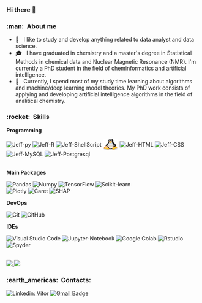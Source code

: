 ### Hi there 👋

<!--
**vitor-mendes-iq/vitor-mendes-iq** is a ✨ _special_ ✨ repository because its `README.md` (this file) appears on your GitHub profile.

Here are some ideas to get you started:

- 🔭 I’m currently working on ...
- 🌱 I’m currently learning ...
- 👯 I’m looking to collaborate on ...
- 🤔 I’m looking for help with ...
- 💬 Ask me about ...
- 📫 How to reach me: ...
- 😄 Pronouns: ...
- ⚡ Fun fact: ...
-->

<h3> :man: &nbsp;About me</h3>

- 🤔 &nbsp; I like to study and develop anything related to data analyst and data science.
- 🎓 &nbsp; I have graduated in chemistry and a master's degree in Statistical Methods in chemical data and Nuclear Magnetic Resonance (NMR). I'm currently a PhD student in the field of cheminformatics and artificial intelligence.
- 🌱 &nbsp; Currently, I spend most of my study time learning about algorithms and machine/deep learning model theories. My PhD work consists of applying and developing artificial intelligence algorithms in the field of analitical chemistry.

<h3> :rocket: &nbsp;Skills </h3>

**Programming**
<div style="display: inline_block">
  <img align="center" alt="Jeff-py" height="30" width="40" src="https://raw.githubusercontent.com/gilbarbara/logos/master/logos/python.svg">
  <img align="center" alt="Jeff-R" height="30" width="40" src="https://raw.githubusercontent.com/gilbarbara/logos/master/logos/r-lang.svg">
  <img align="center" alt="Jeff-ShellScript" height="30" width="40" src="https://raw.githubusercontent.com/gilbarbara/logos/master/logos/bash-icon.svg">
  <img align="center" alt="Jeff-Linux" height="30" width="40" src="https://raw.githubusercontent.com/gilbarbara/logos/master/logos/linux-tux.svg">
  <img align="center" alt="Jeff-HTML" height="30" width="40" src="https://raw.githubusercontent.com/gilbarbara/logos/master/logos/html-5.svg">
  <img align="center" alt="Jeff-CSS" height="30" width="40" src="https://raw.githubusercontent.com/gilbarbara/logos/master/logos/css-3.svg">
  <img align="center" alt="Jeff-MySQL" height="30" width="40" src="https://raw.githubusercontent.com/gilbarbara/logos/master/logos/mysql.svg">
  <img align="center" alt="Jeff-Postgresql" height="30" width="40" src="https://raw.githubusercontent.com/gilbarbara/logos/master/logos/postgresql.svg">
</div><br>

**Main Packages**
  
  ![Pandas](https://img.shields.io/badge/-Pandas-333333?style=flat&logo=pandas&logoColor)
  ![Numpy](https://img.shields.io/badge/-Numpy-333333?style=flat&logo=numpy&logoColor=yellow)
  ![TensorFlow](https://img.shields.io/badge/-Tensorflow-333333?style=flat&logo=tensorflow&logoColor=orange)
  ![Scikit-learn](https://img.shields.io/badge/-ScikitLearn-333333?style=flat&logo=scikitlearn&logoColor=orange)  
  ![Plotly](https://img.shields.io/badge/-Plotly-333333?style=flat&logo=plotly&logoColor=orange)
  ![Caret](https://img.shields.io/badge/-Caret-333333?style=flat&logo=pycaret&logoColor=orange)
  ![SHAP](https://img.shields.io/badge/-SHAP-333333?style=flat&logo=shap&logoColor=orange)
  
**DevOps**

  ![Git](https://img.shields.io/badge/-Git-333333?style=flat&logo=git)
  ![GitHub](https://img.shields.io/badge/-GitHub-333333?style=flat&logo=github)

**IDEs**

  ![Visual Studio Code](https://img.shields.io/badge/-Visual%20Studio%20Code-333333?style=flat&logo=visual-studio-code&logoColor=007ACC)
  ![Jupyter-Notebook](https://img.shields.io/badge/-Jupyter-333333?style=flat&logo=jupyter&logoColor=orange)
  ![Google Colab](https://img.shields.io/badge/-GoogleColab-333333?style=flat&logo=googlecolab&logoColor=orange)
  ![Rstudio](https://img.shields.io/badge/-Rstudio-333333?style=flat&logo=rstudio&logoColor=blue)
  ![Spyder](https://img.shields.io/badge/-Spyder-333333?style=flat&logo=Spyder%20IDE&logoColor=red)

<br/>

<a href="https://github.com/vitor-mendes-iq">
  <img height="180em" src="https://github-readme-stats.vercel.app/api?username=vitor-mendes-iq&theme=dracula&show_icons=true" />
  <img height="180em" src="https://github-readme-stats.vercel.app/api/top-langs/?username=vitor-mendes-iq&layout=compact&langs_count=7&theme=dracula" />
</a>

<br/>

<h3> :earth_americas: &nbsp;Contacts: </h3> 

[![Linkedin: Vitor](https://img.shields.io/badge/-Vitor-blue?style=flat-square&logo=Linkedin&logoColor=white&link=LINK-DO-SEU-LINKEDIN)](https://www.linkedin.com/in/vitor-mendes-de-oliveira-50a100143/)
[![Gmail Badge](https://img.shields.io/badge/-vitor.mendes.ag@gmail.com-006bed?style=flat-square&logo=Gmail&logoColor=white&link=mailto:SEU-EMAIL)](mailto:vitor.mendes.ag@gmail.com)

